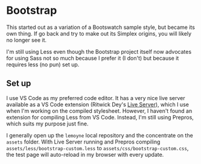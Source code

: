 # Bootstrap

This started out as a variation of a Bootswatch sample style, but became its own thing. If go back and try to make out its Simplex origins, you will likely no longer see it.

I'm still using Less even though the Bootstrap project itself now advocates for using Sass not so much because I prefer it (I don't) but because it requires less (no pun) set up.

## Set up

I use VS Code as my preferred code editor. It has a very nice live server available as a VS Code extension (Ritwick Dey's [Live Server](https://github.com/ritwickdey/vscode-live-server)), which I use when I'm working on the compiled stylesheet. However, I haven't found an extension for compiling Less from VS Code. Instead, I'm still using Prepros, which suits my purpose just fine.

I generally open up the `lemoyne` local repository and the concentrate on the `assets` folder. With Live Server running and Prepros compiling `assets/less/bootstrap-custom.less` to `assets/css/bootstrap-custom.css`, the test page will auto-reload in my browser with every update.
